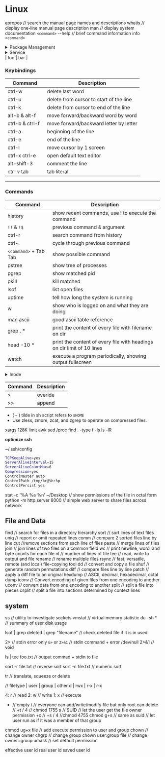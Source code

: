 # Linux

apropos // search the manual page names and descriptions
whatis // display one-line manual page description
man // display system documentation
`<command>` --help  // brief command information
info `<command>`


<details>
<summary>Package Management</summary>

**Advanced Package Tool**
```cs
[ sudo apt update ]               // Update repository
[ sudo apt upgrade ]              // safe Upgrade packages
[ sudo apt full-upgrade ]         // full Upgrade packages
[ sudo apt install <pkg> ]        // install package
[ sudo apt remove <pkg> ]         // remove package except configs
[ sudo apt purge <pkg> ]          // completely remove package
[ sudo apt search <pkg> ]         // search packages
[ apt-cache search <pkg> ]        // search packages
[ sudo apt show <pkg> ]           // show information of package
[ apt list --upgradeable ]        // list upgradable
[ apt list --installed ]          // list installable
[ apt-cache stats ]               // overall stat about cache
[ sudo apt clean ]                // clean local repository of retrieved package files
[ sudo apt autoclean ]            // same as apt clean except only removes package files that can no longer be downloaded
[ sudo apt autoremove ]           // clean unused dependency
```

**PACMAN**
```cs
[ sudo pacman -Syyu ]             // update/upgrade/clean
[ sudo pacman -S <pkg> ]          // install package
[ sudo pacman -Ss <pkg> ]         // search package
[ sudo pacman -Sw <pkg> ]         // download without installing package
[ sudo pacman -R <pkg> ]          // remove package
[ sudo pacman -Rs <pkg> ]         // remove package + dependency
[ sudo pacman -Rsc <pkg> ]        // remove package + dependency + dependent package
[ sudo pacman -Rc <pkg> ]          // remove cache package that are not currently installed
```

**Zypper**
```cs
[ zypper help <command> ]         // display command help message
[ zypper ]                        // list available global options and commands
[ zypper lp ]                     // update repository
[ zypper patch ]                  // patch updates
[ zypper up ]                     // update packages
[ zypper in <pkg> ]               // install package
[ zypper se <pkg> ]               // search package
[ zypper rm <pkg> ]               // remove package
```

**Compile**
```cs
[ ./configure ]
[ make ]
[ make install ]
```
</details>

<details>
<summary>Service</summary>

```cs
[ sudo systemctl mask <name.service> ]
[ systemd-analyze blame ]
[ systemctl list-unit-files --type=service ]
[ systemctl list-unit-files --type=service | grep enabled ]

[ systemctl ]                      // systemd
[ service ]
[ sysctl ]


```
</details>
| foo | bar |

### Keybindings
|               **Command**               |                       **Description**                      |
| --------------------------------------- | ---------------------------------------------------------- |
| ctrl-w                                  | delete last word                                           |
| ctrl-u                                  | delete from cursor to start of the line                    |
| ctrl-k                                  | delete from cursor to end of the line                      |
| alt-b & alt-f                           | move forward/backward word by word                         |
| ctrl-b & ctrl-f<code>&nbsp;</code>      | move forward/backward letter by letter                     |
| ctrl-a | beginning of the line |
| ctrl-e | end of the line |
| ctrl-l | move cursor by 1 screen |
| ctrl-x ctrl-e | open default text editor  |
| alt-shift-3 | comment the line |
| ctr-v tab | tab literal |

<hr>

### Commands
|               **Command**               |                       **Description**                      |
| --------------------------------------- | ---------------------------------------------------------- |
| history                                 | show recent commands, use !<number> to execute the command |
| `!!` & `!$`                             | previous command & argument                                |
| ctrl-r                                  | search command from history                                |
| ctrl-.                                  | cycle through previous command                             |
| `<command>` + Tab Tab<code>&nbsp;</code>| show possible command                                      |
| pstree | show tree of processes |
| pgrep <pattern> | show matched pid |
| pkill <pattern> | kill matched |
| lsof | list open files |
| uptime | tell how long the system is running |
| w | show who is logged on and what they are doing |
| man ascii | good ascii table reference |
| grep . * | print the content of every file with filename on dir |
| head -10 * | print the content of every file with headings on dir limit of 10 lines|
| watch | execute a program periodically, showing output fullscreen |
<details>
<summary>Inode</summary>

# Inode - index node

- unique at partition level
- can have 2 files with the same inode but on a different partition level
- system will create 1 inode per 2k bytes of space by default
- if you run out of inodes, you cannot create new file
- when using `ls -li`, the inode and filename are what stored in the directory <br>
  but the other information are retrieved from the inode table using the inode number
- has the ability to store the inode data in the inode itself. called **Inlining**
- use `df-hi` to list inode information for each file system
- soft link/symlink - points to a file, have a different inode
- hard link - points to a inode, have the same inode

## Stored metadata about file
- Location of the hard drive.
- Permission.
- Owner/Group.
- Size.
- Date/time.
- Any other information needed.
</details>


|               **Command**               |                       **Description**                      |
| --------------------------------------- | ---------------------------------------------------------- |
| >  | overide |
| >> | append  |

- ( `~` ) tilde in sh script refers to `$HOME`
- Use zless, zmore, zcat, and zgrep to operate on compressed files.

xargs
128K limit
awk
sed
/proc
find . -type f -ls
ls -lR

**optimize ssh** 

~/.ssh/config
```bash
TCPKeepAlive=yes
ServerAliveInterval=15
ServerAliveCountMax=6
Compression=yes
ControlMaster auto
ControlPath /tmp/%r@%h:%p
ControlPersist yes
```

stat -c '%A %a %n' ~/Desktop // show permissions of the file in octal form
python -m http.server 8000 // simple web server to share files across network

## File and Data
find  // search for files in a directory hierarchy
sort  // sort lines of text files
uniq  // report or omit repeated lines
comm  // compare 2 sorted files line by line
cut  //remove sections from each line of files
paste  // merge lines of files
join  // join lines of two files on a common field
wc  // print newline, word, and byte counts for each file
nl // number of lines of file
tee // read, write to output and file
rename  // rename multiple files
rsync  // fast, versatile, remote (and local) file-copying tool
dd  // convert and copy a file
shuf  // generate random permutations
diff  // compare files line by line
patch  // apply a diff file to an original
hexdump  // ASCII, decimal, hexadecimal, octal dump
iconv  // Convert encoding of given files from one encoding to another
uconv  // convert data from one encoding to another
split  // split a file into pieces
csplit  // split a file into sections determined by context lines

## system
ss  // utility to investigate sockets
vmstat // virtual memory statistic
du -sh *  // summary of user disk usage

lsof | grep deleted | grep "filename"  // check deleted file if it is in used

















2> // stdin error only
`&>` or `2>&1` // stdin command + error
/dev/null 2>&1 // void

ls | tee foo.txt // output commad + stdin to file

sort -r file.txt // reverse sort
sort -n file.txt // numeric sort


tr // translate, squeeze or delete




// filetype | user | group | other
d | rwx | r-x | r-x

4: r // read
2: w // write
1: x // execute
- // empty
t // everyone can add/write/modify file but only root can delete // +t / 4 // chmod 1755
s // SUID // let the user get the file owner permission +x // +s / 4 //chmod 4755
chmod g+s // same as suid // let user run as if it was a member of that group

chmod ug+x file // add execute permission to user and group
chown // change owner
chgrp // change group
chown user:group file // change owner+group
umask // set default permission


effective user id
real user id
saved user id